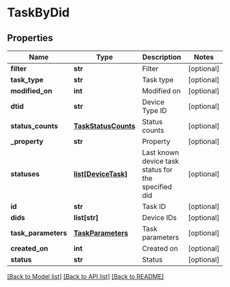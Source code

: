 # TaskByDid

## Properties
Name | Type | Description | Notes
------------ | ------------- | ------------- | -------------
**filter** | **str** | Filter | [optional] 
**task_type** | **str** | Task type | [optional] 
**modified_on** | **int** | Modified on | [optional] 
**dtid** | **str** | Device Type ID | [optional] 
**status_counts** | [**TaskStatusCounts**](TaskStatusCounts.md) | Status counts | [optional] 
**_property** | **str** | Property | [optional] 
**statuses** | [**list[DeviceTask]**](DeviceTask.md) | Last known device task status for the specified did | [optional] 
**id** | **str** | Task ID | [optional] 
**dids** | **list[str]** | Device IDs | [optional] 
**task_parameters** | [**TaskParameters**](TaskParameters.md) | Task parameters | [optional] 
**created_on** | **int** | Created on | [optional] 
**status** | **str** | Status | [optional] 

[[Back to Model list]](../README.md#documentation-for-models) [[Back to API list]](../README.md#documentation-for-api-endpoints) [[Back to README]](../README.md)


